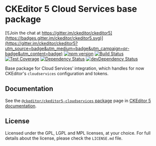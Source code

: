 CKEditor 5 Cloud Services base package
======================================

[![Join the chat at https://gitter.im/ckeditor/ckeditor5](https://badges.gitter.im/ckeditor/ckeditor5.svg)](https://gitter.im/ckeditor/ckeditor5?utm_source=badge&utm_medium=badge&utm_campaign=pr-badge&utm_content=badge)
[![npm version](https://badge.fury.io/js/%40ckeditor%2Fckeditor5-cloudservices.svg)](https://www.npmjs.com/package/@ckeditor/ckeditor5-cloudservices)
[![Build Status](https://travis-ci.org/ckeditor/ckeditor5-cloudservices.svg?branch=master)](https://travis-ci.org/ckeditor/ckeditor5-cloudservices)
[![Test Coverage](https://codeclimate.com/github/ckeditor/ckeditor5-cloudservices/badges/coverage.svg)](https://codeclimate.com/github/ckeditor/ckeditor5-cloudservices/coverage)
[![Dependency Status](https://david-dm.org/ckeditor/ckeditor5-cloudservices/status.svg)](https://david-dm.org/ckeditor/ckeditor5-cloudservices)
[![devDependency Status](https://david-dm.org/ckeditor/ckeditor5-cloudservices/dev-status.svg)](https://david-dm.org/ckeditor/ckeditor5-cloudservices?type=dev)

Base package for Cloud Services' integration, which handles for now CKEditor's `cloudservices` configuration and tokens.

## Documentation

See the [`@ckeditor/ckeditor5-cloudservices` package](https://ckeditor5.github.io/docs/nightly/ckeditor5/latest/api/cloudservices.html) page in [CKEditor 5 documentation](https://ckeditor5.github.io/docs/nightly/ckeditor5/latest/).

## License

Licensed under the GPL, LGPL and MPL licenses, at your choice. For full details about the license, please check the `LICENSE.md` file.
